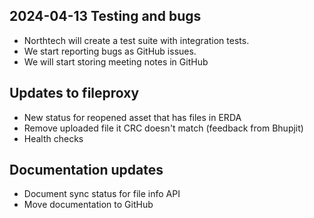 2024-04-13 Testing and bugs
- 
- Northtech will create a test suite with integration tests.
- We start reporting bugs as GitHub issues.
- We will start storing meeting notes in GitHub


Updates to fileproxy
-
- New status for reopened asset that has files in ERDA
- Remove uploaded file it CRC doesn't match (feedback from Bhupjit)
- Health checks

Documentation updates
- 
- Document sync status for file info API
- Move documentation to GitHub
